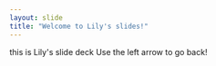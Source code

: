 ```yaml
---
layout: slide
title: "Welcome to Lily's slides!"
---
```

this is Lily's slide deck
Use the left arrow to go back!
